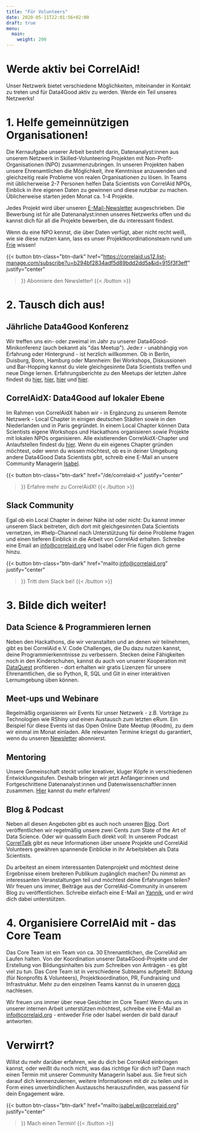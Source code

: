 ```yaml
---
title: "Für Volunteers"
date: 2020-05-11T22:01:56+02:00
draft: true
menu:
  main:
    weight: 200
---
```



# Werde aktiv bei CorrelAid!

Unser Netzwerk bietet verschiedene Möglichkeiten, miteinander in Kontakt zu treten und für Data4Good aktiv zu werden. Werde ein Teil unseres Netzwerks!

# 1. Helfe gemeinnützigen Organisationen!

Die Kernaufgabe unserer Arbeit besteht darin, Datenanalyst:innen aus unserem Netzwerk in Skilled-Volunteering Projekten mit Non-Profit-Organisationen (NPO) zusammenzubringen. In unseren Projekten haben unsere Ehrenamtlichen die Möglichkeit, ihre Kenntnisse anzuwenden und gleichzeitig reale Probleme von realen Organisationen zu lösen. In Teams mit üblicherweise 2-7 Personen helfen Data Scientists von CorrelAid NPOs, Einblick in ihre eigenen Daten zu gewinnen und diese nutzbar zu machen. Üblicherweise starten jeden Monat ca. 1-4 Projekte.

Jedes Projekt wird über unseren [E-Mail-Newsletter](https://correlaid.us12.list-manage.com/subscribe?u=b294bf2834adf5d89bdd2dd5a&id=915f3f3eff) ausgeschrieben. Die Bewerbung ist für alle Datenanalyst:innen unseres Netzwerks offen und du kannst dich für all die Projekte bewerben, die du interessant findest. 

Wenn du eine NPO kennst, die über Daten verfügt, aber nicht recht weiß, wie sie diese nutzen kann, lass es unser Projektkoordinationsteam rund um [Frie](mailto:projekte@correlaid.org) wissen! 

{{< button 
    btn-class="btn-dark"
    href="https://correlaid.us12.list-manage.com/subscribe?u=b294bf2834adf5d89bdd2dd5a&id=915f3f3eff"
    justify="center"
>}}
Abonniere den Newsletter!
{{< /button >}}

# 2. Tausch dich aus!

## Jährliche Data4Good Konferenz
Wir treffen uns ein- oder zweimal im Jahr zu unserer Data4Good-Minikonferenz (auch bekannt als "das Meetup"). Jede:r - unabhängig von Erfahrung oder Hintergrund - ist herzlich willkommen. Ob in Berlin, Duisburg, Bonn, Hamburg oder Mannheim: Bei Workshops, Diskussionen und Bar-Hopping kannst du viele gleichgesinnte Data Scientists treffen und neue Dinge lernen. Erfahrungsberichte zu den Meetups der letzten Jahre findest du [hier](/de/blog/meetup-berlin/), [hier](/de/blog/meetup-hh/), [hier](/de/blog/meetup-bonn/) und [hier](/de/blog/meetup-mannheim/). 

## CorrelAidX: Data4Good auf lokaler Ebene
Im Rahmen von CorrelAidX haben wir - in Ergänzung zu unserem Remote Netzwerk - Local Chapter in einigen deutschen Städten sowie in den Niederlanden und in Paris gegründet. In einem Local Chapter können Data Scientists eigene Workshops und Hackathons organisieren sowie Projekte mit lokalen NPOs organisieren. Alle existierenden CorrelAidX-Chapter und Anlaufstellen findest du [hier](/de/correlaid-x).
Wenn du ein eigenes Chapter gründen möchtest, oder wenn du wissen möchtest, ob es in deiner Umgebung andere Data4Good Data Scientists gibt, schreib eine E-Mail an unsere Community Managerin [Isabel](mailto:isabel.w@correlaid.org). 

{{< button 
    btn-class="btn-dark"
    href="/de/correlaid-x"
    justify="center"
>}}
Erfahre mehr zu CorrelAidX!
{{< /button >}}

## Slack Community 
Egal ob ein Local Chapter in deiner Nähe ist oder nicht: Du kannst immer unserem Slack beitreten, dich dort mit gleichgesinnten Data Scientists vernetzen, im #help-Channel nach Unterstützung für deine Probleme fragen und einen tieferen Einblick in die Arbeit von CorrelAid erhalten. Schreibe eine Email an [info@correlaid.org](mailto:info@correlaid.org) und Isabel oder Frie fügen dich gerne hinzu.

{{< button 
    btn-class="btn-dark"
    href="mailto:info@correlaid.org"
    justify="center"
>}}
Tritt dem Slack bei!
{{< /button >}}


# 3. Bilde dich weiter!
## Data Science & Programmieren lernen
Neben den Hackathons, die wir veranstalten und an denen wir teilnehmen, gibt es bei CorrelAid e.V. Code Challenges, die Du dazu nutzen kannst, deine Programmierkenntnisse zu verbessern. Stecken deine Fähigkeiten noch in den Kinderschuhen, kannst du auch von unserer Kooperation mit [DataQuest](/de/partners) profitieren - dort erhalten wir gratis Lizenzen für unsere Ehrenamtlichen, die so Python, R, SQL und Git in einer interaktiven Lernumgebung üben können.

## Meet-ups und Webinare
Regelmäßig organisieren wir Events für unser Netzwerk - z.B. Vorträge zu Technologien wie RShiny und einen Austausch zum letzten eRum. Ein Beispiel für diese Events ist das Open Online Date Meetup (#oodm), zu dem wir einmal im Monat einladen. Alle relevanten Termine kriegst du garantiert, wenn du unseren [Newsletter](https://correlaid.us12.list-manage.com/subscribe?u=b294bf2834adf5d89bdd2dd5a&id=915f3f3eff) abonnierst.

## Mentoring
Unsere Gemeinschaft steckt voller kreativer, kluger Köpfe in verschiedenen Entwicklungsstufen. Deshalb bringen wir jetzt Anfänger:innen und Fortgeschrittene Datenanalyst:innen und Datenwissenschaftler:innen zusammen. [Hier](mentoring.correlaid.org) kannst du mehr erfahren!

## Blog & Podcast
Neben all diesen Angeboten gibt es auch noch unseren [Blog](https://correlaid.org/de/blog/). Dort veröffentlichen wir regelmäßig unsere zwei Cents zum State of the Art of Data Science. Oder wir quasseln Euch direkt voll: In unserem Podcast [CorrelTalk](https://soundcloud.com/correlaid_podcast) gibt es neue Informationen über unsere Projekte und CorrelAid Volunteers gewähren spannende Einblicke in ihr Arbeitsleben als Data Scientists.

Du arbeitest an einem interessanten Datenprojekt und möchtest deine Ergebnisse einem breiteren Publikum zugänglich machen? Du nimmst an interessanten Veranstaltungen teil und möchtest deine Erfahrungen teilen? Wir freuen uns immer, Beiträge aus der CorrelAid-Community in unserem Blog zu veröffentlichen. Schreibe einfach eine E-Mail an [Yannik](mailto:blog@correlaid.org), und er wird dich dabei unterstützen.

# 4. Organisiere CorrelAid mit - das Core Team

Das Core Team ist ein Team von ca. 30 Ehrenamtlichen, die CorrelAid am Laufen halten. Von der Koordination unserer Data4Good-Projekte und der Erstellung von Bildungsinhalten bis zum Schreiben von Anträgen - es gibt viel zu tun. Das Core Team ist in verschiedene Subteams aufgeteilt: Bildung (für Nonprofits & Volunteers), Projektkoordination, PR, Fundraising und Infrastruktur. Mehr zu den einzelnen Teams kannst du in unseren [docs](https://docs.correlaid.org/get-started#get-involved-in-the-core-team) nachlesen.

Wir freuen uns immer über neue Gesichter im Core Team! Wenn du uns in unserer internen Arbeit unterstützen möchtest, schreibe eine E-Mail an [info@correlaid.org](mailto:info@correlaid.org) - entweder Frie oder Isabel werden dir bald darauf antworten.

# Verwirrt?
Willst du mehr darüber erfahren, wie du dich bei CorrelAid einbringen kannst, oder weißt du noch nicht, was das richtige für dich ist? Dann mach einen Termin mit unserer Community Managerin Isabel aus. Sie freut sich darauf dich kennenzulernen, weitere Informationen mit dir zu teilen und in Form eines unverbindlichen Austauschs herauszufinden, was passend für dein Engagement wäre.

{{< button 
    btn-class="btn-dark"
    href="mailto:isabel.w@correlaid.org"
    justify="center"
>}}
Mach einen Termin!
{{< /button >}}